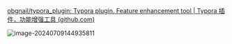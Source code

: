 [obgnail/typora_plugin: Typora plugin. Feature enhancement tool | Typora 插件，功能增强工具 (github.com)](https://github.com/obgnail/typora_plugin)

![image-20240709144935811](https://cdn.jsdelivr.net/gh/sword4869/pic1@main/images/202407091449885.png)